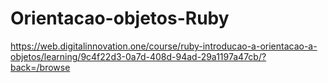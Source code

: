 # Orientacao-objetos-Ruby
https://web.digitalinnovation.one/course/ruby-introducao-a-orientacao-a-objetos/learning/9c4f22d3-0a7d-408d-94ad-29a1197a47cb/?back=/browse
